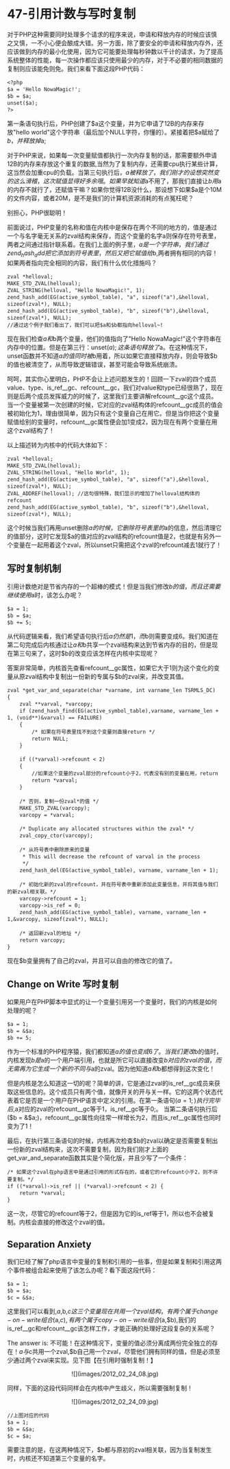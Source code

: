 # 47-引用计数与写时复制
对于PHP这种需要同时处理多个请求的程序来说，申请和释放内存的时候应该慎之又慎，一不小心便会酿成大错。另一方面，除了要安全的申请和释放内存外，还应该做到内存的最小化使用，因为它可能要处理每秒钟数以千计的请求，为了提高系统整体的性能，每一次操作都应该只使用最少的内存，对于不必要的相同数据的复制则应该能免则免。我们来看下面这段PHP代码：

    <?php
    $a = 'Hello NowaMagic!';
    $b = $a;
    unset($a);	
    ?>

第一条语句执行后，PHP创建了$a这个变量，并为它申请了12B的内存来存放"hello world"这个字符串（最后加个NULL字符，你懂的）。紧接着把$a赋给了$b，并释放掉$a;

对于PHP来说，如果每一次变量赋值都执行一次内存复制的话，那需要额外申请12B的内存来存放这个重复的数据,当然为了复制内存，还需要cpu执行某些计算，这当然会加重cpu的负载。当第三句执行后，$a被释放了，我们刚才的设想突然变的这么滑稽，这次赋值显得好多余哦。如果早就知道$a不用了，那我们直接让$b用$a的内存不就行了，还赋值干嘛？如果你觉得12B没什么，那设想下如果$a是个10M的文件内容，或者20M，是不是我们的计算机资源消耗的有点冤枉呢？

别担心，PHP很聪明！

前面说过，PHP变量的名称和值在内核中是保存在两个不同的地方的，值是通过一个与名字毫无关系的zval结构来保存，而这个变量的名字a则保存在符号表里，两者之间通过指针联系着。在我们上面的例子里，$a是一个字符串，我们通过zend_hash_add把它添加到符号表里，然后又把它赋值给$b,两者拥有相同的内容！如果两者指向完全相同的内容，我们有什么优化措施吗？

    zval *helloval;
    MAKE_STD_ZVAL(helloval);
    ZVAL_STRING(helloval, "Hello NowaMagic!", 1);
    zend_hash_add(EG(active_symbol_table), "a", sizeof("a"),&helloval, sizeof(zval*), NULL);
    zend_hash_add(EG(active_symbol_table), "b", sizeof("b"),&helloval, sizeof(zval*), NULL);
    //通过这个例子我们看出了，我们可以把$a和$b都指向helloval~!	

现在我们检查$a和$b两个变量，他们的值指向了"Hello NowaMagic!"这个字符串在内存中的位置。但是在第三行：unset($a);这条语句释放了$a。在这种情况下，unset函数并不知道$a的值同时被$b用着，所以如果它直接释放内存，则会导致$b的值也被清空了，从而导致逻辑错误，甚至可能会导致系统崩溃。

呵呵，其实你心里明白，PHP不会让上述问题发生的！回顾一下zval的四个成员value、type、is_ref__gc、refcount__gc，我们对value和type已经很熟了，现在则是后两个成员发挥威力的时候了，这里我们主要讲解refcount__gc这个成员。当一个变量被第一次创建的时候，它对应的zval结构体的refcount__gc成员的值会被初始化为1，理由很简单，因为只有这个变量自己在用它。但是当你把这个变量赋值给别的变量时，refcount__gc属性便会加1变成2，因为现在有两个变量在用这个zval结构了！

以上描述转为内核中的代码大体如下：

    zval *helloval;
    MAKE_STD_ZVAL(helloval);
    ZVAL_STRING(helloval, "Hello World", 1);
    zend_hash_add(EG(active_symbol_table), "a", sizeof("a"),&helloval, sizeof(zval*), NULL);
    ZVAL_ADDREF(helloval); //这句很特殊，我们显示的增加了helloval结构体的refcount
    zend_hash_add(EG(active_symbol_table), "b", sizeof("b"),&helloval, sizeof(zval*), NULL);	

这个时候当我们再用unset删除$a的时候，它删除符号表里的$a的信息，然后清理它的值部分，这时它发现$a的值对应的zval结构的refcount值是2，也就是有另外一个变量在一起用着这个zval，所以unset只需把这个zval的refcount减去1就行了！
## 写时复制机制

引用计数绝对是节省内存的一个超棒的模式！但是当我们修改$b的值，而且还需要继续使用$a时，该怎么办呢？

    $a = 1;
    $b = $a;
    $b += 5;

从代码逻辑来看，我们希望语句执行后$a仍然是1，而$b则需要变成6。我们知道在第二句完成后内核通过让$a和$b共享一个zval结构来达到节省内存的目的，但是现在第三句来了，这时$b的改变应该怎样在内核中实现呢？

答案非常简单，内核首先查看refcount__gc属性，如果它大于1则为这个变化的变量从原zval结构中复制出一份新的专属与$b的zval来，并改变其值。

    zval *get_var_and_separate(char *varname, int varname_len TSRMLS_DC)
    {
    	zval **varval, *varcopy;
    	if (zend_hash_find(EG(active_symbol_table),varname, varname_len + 1, (void**)&varval) == FAILURE)
    	{
    		/* 如果在符号表里找不到这个变量则直接return */
    		return NULL;
    	}

    	if ((*varval)->refcount < 2)
    	{	
    		//如果这个变量的zval部分的refcount小于2，代表没有别的变量在用，return
    		return *varval;
    	}
    	
    	/* 否则，复制一份zval*的值 */
    	MAKE_STD_ZVAL(varcopy);
    	varcopy = *varval;
    	
    	/* Duplicate any allocated structures within the zval* */
    	zval_copy_ctor(varcopy);

    	/* 从符号表中删除原来的变量
    	 * This will decrease the refcount of varval in the process
    	 */
    	zend_hash_del(EG(active_symbol_table), varname, varname_len + 1);

    	/* 初始化新的zval的refcount，并在符号表中重新添加此变量信息，并将其值与我们的新zval相关联。*/
    	varcopy->refcount = 1;
    	varcopy->is_ref = 0;
    	zend_hash_add(EG(active_symbol_table), varname, varname_len + 1,&varcopy, sizeof(zval*), NULL);
    	
    	/* 返回新zval的地址 */
    	return varcopy;
    } 

现在$b变量拥有了自己的zval，并且可以自由的修改它的值了。
## Change on Write 写时复制

如果用户在PHP脚本中显式的让一个变量引用另一个变量时，我们的内核是如何处理的呢？

	$a = 1;
	$b = &$a;
	$b += 5;  

作为一个标准的PHP程序猿，我们都知道$a的值也变成6了。当我们更改$b的值时，内核发现$b是$a的一个用户端引用，也就是所它可以直接改变$b对应的zval的值，而无需再为它生成一个新的不同与$a的zval。因为他知道$a和$b都想得到这次变化！

但是内核是怎么知道这一切的呢？简单的讲，它是通过zval的is_ref__gc成员来获取这些信息的。这个成员只有两个值，就像开关的开与关一样。它的这两个状态代表着它是否是一个用户在PHP语言中定义的引用。在第一条语句($a = 1;)执行完毕后,$a对应的zval的refcount__gc等于1，is_ref__gc等于0;。 当第二条语句执行后($b = &$a;)，refcount__gc属性向往常一样增长为2，而且is_ref__gc属性也同时变为了1！

最后，在执行第三条语句的时候，内核再次检查$b的zval以确定是否需要复制出一份新的zval结构来，这次不需要复制，因为我们刚才上面的get_var_and_separate函数其实是个简化版，并且少写了一个条件：

    /* 如果这个zval在php语言中是通过引用的形式存在的，或者它的refcount小于2，则不许要复制。*/
    if ((*varval)->is_ref || (*varval)->refcount < 2) {
    	return *varval;
    } 

这一次，尽管它的refcount等于2，但是因为它的is_ref等于1，所以也不会被复制。内核会直接的修改这个zval的值。
## Separation Anxiety

我们已经了解了php语言中变量的复制和引用的一些事，但是如果复制和引用这两个事件被组合起来使用了该怎么办呢？看下面这段代码：

	$a = 1;
	$b = $a;
	$c = &$a;  

这里我们可以看到,$a,$b,$c这三个变量现在共用一个zval结构，有两个属于change-on-write组合($a,$c),有两个属于copy-on-write组合($a,$b),我们的is_ref__gc和refcount__gc该怎样工作，才能正确的处理好这段复杂的关系呢？

The answer is: 不可能！在这种情况下，变量的值必须分离成两份完全独立的存在！$a与$c共用一个zval,$b自己用一个zval，尽管他们拥有同样的值，但是必须至少通过两个zval来实现。见下图【在引用时强制复制！】

<center>
![](images/2012_02_24_08.jpg)
</center>

同样，下面的这段代码同样会在内核中产生歧义，所以需要强制复制！

<center>
![](images/2012_02_24_09.jpg)
</center>


    //上图对应的代码
    $a = 1;
    $b = &$a;
    $c = $a; 

需要注意的是，在这两种情况下，$b都与原初的zval相关联，因为当复制发生时，内核还不知道第三个变量的名字。
